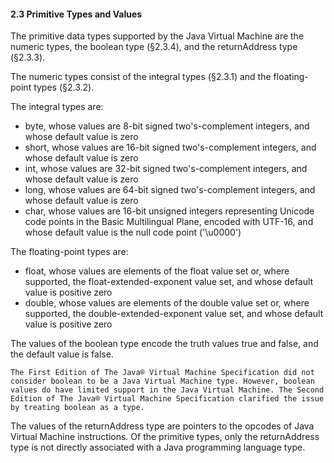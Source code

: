 #### 2.3 Primitive Types and Values

The primitive data types supported by the Java Virtual Machine are the numeric types, the boolean type (§2.3.4), and the returnAddress type (§2.3.3).

The numeric types consist of the integral types (§2.3.1) and the floating-point types (§2.3.2).

The integral types are:
- byte, whose values are 8-bit signed two's-complement integers, and whose default value is zero
- short, whose values are 16-bit signed two's-complement integers, and whose default value is zero
- int, whose values are 32-bit signed two's-complement integers, and whose default value is zero
- long, whose values are 64-bit signed two's-complement integers, and whose default value is zero
- char, whose values are 16-bit unsigned integers representing Unicode code points in the Basic Multilingual Plane, encoded with UTF-16, and whose default value is the null code point ('\u0000')

The floating-point types are:
- float, whose values are elements of the float value set or, where supported, the float-extended-exponent value set, and whose default value is positive zero
- double, whose values are elements of the double value set or, where supported, the double-extended-exponent value set, and whose default value is positive zero

The values of the boolean type encode the truth values true and false, and the default value is false.

    The First Edition of The Java® Virtual Machine Specification did not consider boolean to be a Java Virtual Machine type. However, boolean values do have limited support in the Java Virtual Machine. The Second Edition of The Java® Virtual Machine Specification clarified the issue by treating boolean as a type.

The values of the returnAddress type are pointers to the opcodes of Java Virtual Machine instructions. Of the primitive types, only the returnAddress type is not directly associated with a Java programming language type.